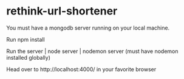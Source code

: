 # rethink-url-shortener
 
<p>You must have a mongodb server running on your local machine.</p>
<p>Run npm install</p>
<p>Run the server | node server | nodemon server (must have nodemon installed globally)</p>
<p>Head over to http://localhost:4000/ in your favorite browser</p>

